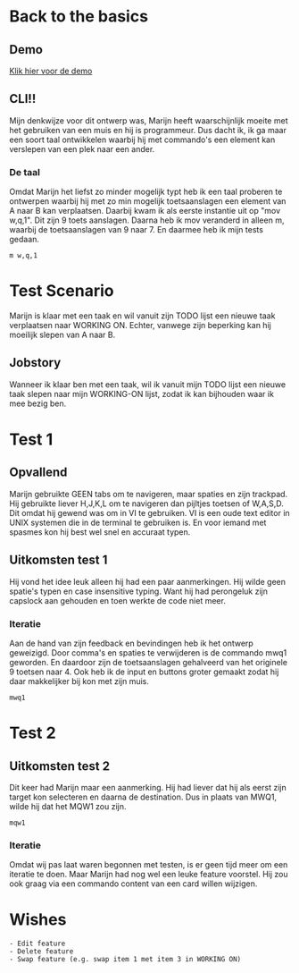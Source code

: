# Back to the basics

## Demo
[Klik hier voor de demo](https://zekkie.github.io/dessembler/)

## CLI!!
Mijn denkwijze voor dit ontwerp was, Marijn heeft waarschijnlijk moeite met het gebruiken van een muis en hij is programmeur. Dus dacht ik, ik ga maar een soort taal ontwikkelen waarbij hij met commando's een element kan verslepen van een plek naar een ander.

### De taal
Omdat Marijn het liefst zo minder mogelijk typt heb ik een taal proberen te ontwerpen waarbij hij met zo min mogelijk toetsaanslagen een element van A naar B kan verplaatsen. Daarbij kwam ik als eerste instantie uit op "mov w,q,1". Dit zijn 9 toets aanslagen. Daarna heb ik mov veranderd in alleen m, waarbij de toetsaanslagen van 9 naar 7. En daarmee heb ik mijn tests gedaan.

```
m w,q,1
```

# Test Scenario
Marijn is klaar met een taak en wil vanuit zijn TODO lijst een nieuwe taak verplaatsen naar WORKING ON. Echter, vanwege zijn beperking kan hij moeilijk slepen van A naar B.

## Jobstory
Wanneer ik klaar ben met een taak, wil ik vanuit mijn TODO lijst een nieuwe taak slepen naar mijn WORKING-ON lijst, zodat ik kan bijhouden waar ik mee bezig ben.

# Test 1

## Opvallend
Marijn gebruikte GEEN tabs om te navigeren, maar spaties en zijn trackpad. Hij gebruikte liever H,J,K,L om te navigeren dan pijltjes toetsen of W,A,S,D. Dit omdat hij gewend was om in VI te gebruiken. VI is een oude text editor in UNIX systemen die in de terminal te gebruiken is. En voor iemand met spasmes kon hij best wel snel en accuraat typen. 

## Uitkomsten test 1
Hij vond het idee leuk alleen hij had een paar aanmerkingen. Hij wilde geen spatie's typen en case insensitive typing. Want hij had perongeluk zijn capslock aan gehouden en toen werkte de code niet meer. 

### Iteratie 
Aan de hand van zijn feedback en bevindingen heb ik het ontwerp geweizigd. Door comma's en spaties te verwijderen is de commando mwq1 geworden. En daardoor zijn de toetsaanslagen gehalveerd van het originele 9 toetsen naar 4. Ook heb ik de input en buttons groter gemaakt zodat hij daar makkelijker bij kon met zijn muis.

```
mwq1
```

# Test 2

## Uitkomsten test 2
Dit keer had Marijn maar een aanmerking. Hij had liever dat hij als eerst zijn target kon selecteren en daarna de destination. Dus in plaats van MWQ1, wilde hij dat het MQW1 zou zijn.

```
mqw1
```

### Iteratie
Omdat wij pas laat waren begonnen met testen, is er geen tijd meer om een iteratie te doen. Maar Marijn had nog wel een leuke feature voorstel. Hij zou ook graag via een commando content van een card willen wijzigen.

# Wishes
	- Edit feature
	- Delete feature
	- Swap feature (e.g. swap item 1 met item 3 in WORKING ON)
